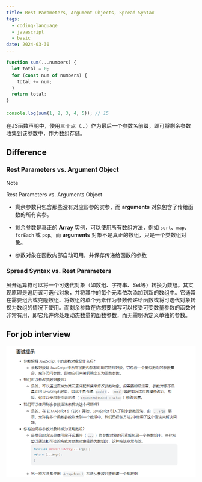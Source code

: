 ```yaml
---
title: Rest Parameters, Argument Objects, Spread Syntax
tags:
  - coding-language
  - javascript
  - basic
date: 2024-03-30
---
```

```js
function sum(...numbers) {
  let total = 0;
  for (const num of numbers) {
    total += num;
  }
  return total;
}

console.log(sum(1, 2, 3, 4, 5)); // 15
```

在JS函数声明中，使用三个点（...）作为最后一个参数名前缀，即可将剩余参数收集到该参数中，作为数组存储。


## Difference

### Rest Parameters vs. Argument Object

> [!note] 
> Rest Parameters vs. Arguments Object
> 
> - 剩余参数只包含那些没有对应形参的实参，而 **arguments** 对象包含了传给函数的所有实参。
>   
> - 剩余参数是真正的 **Array** 实例，可以使用所有数组方法，例如 `sort`、`map`、`forEach` 或 `pop`。而 **arguments** 对象不是真正的数组，只是一个类数组对象。 
>   
> - 参数对象在函数内部自动可用，并保存传递给函数的参数



### Spread Syntax vs. Rest Parameters


展开运算符可以将一个可迭代对象（如数组、字符串、Set等）转换为数组。其实现原理是遍历该可迭代对象，并将其中的每个元素依次添加到新的数组中。它通常在需要组合或克隆数组、将数组的单个元素作为参数传递给函数或将可迭代对象转换为数组的情况下使用。而剩余参数在你想要编写可以接受可变数量参数的函数时非常有用，即它允许你处理动态数量的函数参数，而无需明确定义单独的参数。


## For job interview

![](computer_sci/coding_knowledge/js/attachments/Pasted%20image%2020240330164937.png)